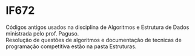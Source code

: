 # IF672
Códigos antigos usados na disciplina de Algoritmos e Estrutura de Dados ministrada pelo prof. Paguso.
<br>
Resolução de questões de algoritmos e documentação de tecnicas de programação competitiva estão na pasta Estruturas.
